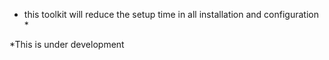 * this toolkit will reduce the setup time in all installation and configuration *

*This is under development 
